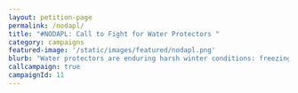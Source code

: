 ```yaml
---
layout: petition-page
permalink: /nodapl/
title: "#NODAPL: Call to Fight for Water Protectors "
category: campaigns
featured-image: '/static/images/featured/nodapl.png'
blurb: "Water protectors are enduring harsh winter conditions: freezing temperatures and snow. And the Morton County Sheriff’s Department and National Guard are using this to their advantage."
callcampaign: true
campaignId: 11
---
```

<ul class="compact" id="phone-errors"></ul>

<link href='https://actionnetwork.org/css/style-embed-whitelabel.css' rel='stylesheet' type='text/css' /><script src='https://actionnetwork.org/widgets/v2/petition/nodapl-fight-for-water-protectors?format=js&source=widget&style=full'></script><div id='can-petition-area-nodapl-fight-for-water-protectors' style='width: 100%'><!-- this div is the target for our HTML insertion --></div>

<script>
	$(document).ready(function() {
		$('#can-petition-area-nodapl-fight-for-water-protectors').on('can_embed_loaded', function() {
			document.getElementsByName("commit")[0].value = "Call Now";
			$(".action_sidebar h4").text("Take Action");
			var str = document.getElementsByClassName("action_status_running_total")[0].innerHTML;
			var txt = str.replace("Signatures Collected", "Calls Completed");
			document.getElementsByClassName("action_status_running_total")[0].innerHTML = txt;
		});
	});
</script>